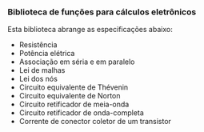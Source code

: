 <h3>Biblioteca de funções para cálculos  eletrônicos</h3>

<p>Esta biblioteca abrange as especificações abaixo:</p>
<ul>
	<li>Resistência</li>
	<li>Potência elétrica</li>
	<li>Associação em séria e em paralelo</li>
	<li>Lei de malhas</li>
	<li>Lei dos nós</li>
	<li>Circuito equivalente de Thévenin</li>
	<li>Circuito equivalente de Norton</li>
	<li>Circuito retificador de meia-onda</li>
	<li>Circuito retificador de onda-completa</li>
	<li>Corrente de conector coletor de um transistor</li>
</ul>
